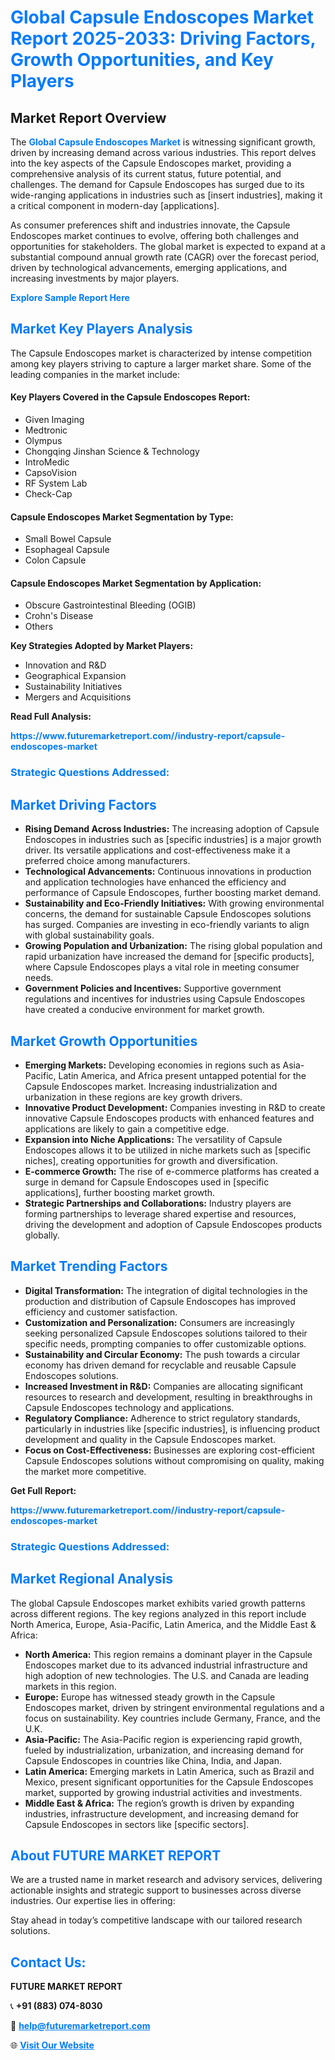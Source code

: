 <h1 style="color: #007BFF;">Global Capsule Endoscopes Market Report 2025-2033: Driving Factors, Growth Opportunities, and Key Players</h1>

<section id="overview">
<h2>Market Report Overview</h2>
<p>The <a href="https://www.futuremarketreport.com//industry-report/capsule-endoscopes-market" style="color: #007BFF; text-decoration: none;"><strong>Global Capsule Endoscopes Market</strong></a> is witnessing significant growth, driven by increasing demand across various industries. This report delves into the key aspects of the Capsule Endoscopes market, providing a comprehensive analysis of its current status, future potential, and challenges. The demand for Capsule Endoscopes has surged due to its wide-ranging applications in industries such as [insert industries], making it a critical component in modern-day [applications].</p>
<p>As consumer preferences shift and industries innovate, the Capsule Endoscopes market continues to evolve, offering both challenges and opportunities for stakeholders. The global market is expected to expand at a substantial compound annual growth rate (CAGR) over the forecast period, driven by technological advancements, emerging applications, and increasing investments by major players.</p>
</section>

<section id="overview">
<p><a href="https://www.futuremarketreport.com//request-sample/reportId=64083" style="color: #007BFF; text-decoration: none;"><strong>Explore Sample Report Here</strong></a></p>
</section>

<section id="key-players">
<h2 style="color: #007BFF;">Market Key Players Analysis</h2>
<p>The Capsule Endoscopes market is characterized by intense competition among key players striving to capture a larger market share. Some of the leading companies in the market include:</p>
<h4>Key Players Covered in the Capsule Endoscopes Report:</h4>
<ul><li>Given Imaging</li><li>Medtronic</li><li>Olympus</li><li>Chongqing Jinshan Science &amp; Technology</li><li>IntroMedic</li><li>CapsoVision</li><li>RF System Lab</li><li>Check-Cap</li></ul>
<h4>Capsule Endoscopes Market Segmentation by Type:</h4>
<ul><li>Small Bowel Capsule</li><li>Esophageal Capsule</li><li>Colon Capsule</li></ul>

<h4>Capsule Endoscopes Market Segmentation by Application:</h4>
<ul><li>Obscure Gastrointestinal Bleeding (OGIB)</li><li>Crohn&#039;s Disease</li><li>Others</li></ul>
<p><strong>Key Strategies Adopted by Market Players:</strong></p>
<ul>
<li>Innovation and R&D</li>
<li>Geographical Expansion</li>
<li>Sustainability Initiatives</li>
<li>Mergers and Acquisitions</li>
</ul>
</section>

<section>
<p><strong>Read Full Analysis: </strong></p><a href="https://www.futuremarketreport.com//industry-report/capsule-endoscopes-market" style="color: #007BFF; text-decoration: none;"><strong>https://www.futuremarketreport.com//industry-report/capsule-endoscopes-market</strong></a>
<h3 style="color: #007BFF;">Strategic Questions Addressed:</h3>
</section>

<section id="driving-factors">
<h2 style="color: #007BFF;">Market Driving Factors</h2>
<ul>
<li><strong>Rising Demand Across Industries:</strong> The increasing adoption of Capsule Endoscopes in industries such as [specific industries] is a major growth driver. Its versatile applications and cost-effectiveness make it a preferred choice among manufacturers.</li>
<li><strong>Technological Advancements:</strong> Continuous innovations in production and application technologies have enhanced the efficiency and performance of Capsule Endoscopes, further boosting market demand.</li>
<li><strong>Sustainability and Eco-Friendly Initiatives:</strong> With growing environmental concerns, the demand for sustainable Capsule Endoscopes solutions has surged. Companies are investing in eco-friendly variants to align with global sustainability goals.</li>
<li><strong>Growing Population and Urbanization:</strong> The rising global population and rapid urbanization have increased the demand for [specific products], where Capsule Endoscopes plays a vital role in meeting consumer needs.</li>
<li><strong>Government Policies and Incentives:</strong> Supportive government regulations and incentives for industries using Capsule Endoscopes have created a conducive environment for market growth.</li>
</ul>
</section>

<section id="growth-opportunities">
<h2 style="color: #007BFF;">Market Growth Opportunities</h2>
<ul>
<li><strong>Emerging Markets:</strong> Developing economies in regions such as Asia-Pacific, Latin America, and Africa present untapped potential for the Capsule Endoscopes market. Increasing industrialization and urbanization in these regions are key growth drivers.</li>
<li><strong>Innovative Product Development:</strong> Companies investing in R&D to create innovative Capsule Endoscopes products with enhanced features and applications are likely to gain a competitive edge.</li>
<li><strong>Expansion into Niche Applications:</strong> The versatility of Capsule Endoscopes allows it to be utilized in niche markets such as [specific niches], creating opportunities for growth and diversification.</li>
<li><strong>E-commerce Growth:</strong> The rise of e-commerce platforms has created a surge in demand for Capsule Endoscopes used in [specific applications], further boosting market growth.</li>
<li><strong>Strategic Partnerships and Collaborations:</strong> Industry players are forming partnerships to leverage shared expertise and resources, driving the development and adoption of Capsule Endoscopes products globally.</li>
</ul>
</section>

<section id="trending-factors">
<h2 style="color: #007BFF;">Market Trending Factors</h2>
<ul>
<li><strong>Digital Transformation:</strong> The integration of digital technologies in the production and distribution of Capsule Endoscopes has improved efficiency and customer satisfaction.</li>
<li><strong>Customization and Personalization:</strong> Consumers are increasingly seeking personalized Capsule Endoscopes solutions tailored to their specific needs, prompting companies to offer customizable options.</li>
<li><strong>Sustainability and Circular Economy:</strong> The push towards a circular economy has driven demand for recyclable and reusable Capsule Endoscopes solutions.</li>
<li><strong>Increased Investment in R&D:</strong> Companies are allocating significant resources to research and development, resulting in breakthroughs in Capsule Endoscopes technology and applications.</li>
<li><strong>Regulatory Compliance:</strong> Adherence to strict regulatory standards, particularly in industries like [specific industries], is influencing product development and quality in the Capsule Endoscopes market.</li>
<li><strong>Focus on Cost-Effectiveness:</strong> Businesses are exploring cost-efficient Capsule Endoscopes solutions without compromising on quality, making the market more competitive.</li>
</ul>
</section>

<section>
<p><strong>Get Full Report: </strong></p><a href="https://www.futuremarketreport.com//industry-report/capsule-endoscopes-market" style="color: #007BFF; text-decoration: none;"><strong>https://www.futuremarketreport.com//industry-report/capsule-endoscopes-market</strong></a>
<h3 style="color: #007BFF;">Strategic Questions Addressed:</h3>
</section>


<section id="regional-analysis">
<h2 style="color: #007BFF;">Market Regional Analysis</h2>
<p>The global Capsule Endoscopes market exhibits varied growth patterns across different regions. The key regions analyzed in this report include North America, Europe, Asia-Pacific, Latin America, and the Middle East & Africa:</p>
<ul>
<li><strong>North America:</strong> This region remains a dominant player in the Capsule Endoscopes market due to its advanced industrial infrastructure and high adoption of new technologies. The U.S. and Canada are leading markets in this region.</li>
<li><strong>Europe:</strong> Europe has witnessed steady growth in the Capsule Endoscopes market, driven by stringent environmental regulations and a focus on sustainability. Key countries include Germany, France, and the U.K.</li>
<li><strong>Asia-Pacific:</strong> The Asia-Pacific region is experiencing rapid growth, fueled by industrialization, urbanization, and increasing demand for Capsule Endoscopes in countries like China, India, and Japan.</li>
<li><strong>Latin America:</strong> Emerging markets in Latin America, such as Brazil and Mexico, present significant opportunities for the Capsule Endoscopes market, supported by growing industrial activities and investments.</li>
<li><strong>Middle East & Africa:</strong> The region’s growth is driven by expanding industries, infrastructure development, and increasing demand for Capsule Endoscopes in sectors like [specific sectors].</li>
</ul>
</section>

<footer>
<h2 style="color: #007BFF;">About FUTURE MARKET REPORT</h2>
<p>We are a trusted name in market research and advisory services, delivering actionable insights and strategic support to businesses across diverse industries. Our expertise lies in offering:</p>

<p>Stay ahead in today’s competitive landscape with our tailored research solutions.</p>

<h2 style="color: #007BFF;">Contact Us:</h2>
<p><strong>FUTURE MARKET REPORT</strong></p>
<p>📞 <strong>+91 (883) 074-8030</strong></p>
<p>📧 <strong><a href="mailto:help@futuremarketreport.com" style="color: #007BFF;">help@futuremarketreport.com</a></strong></p>
<p>🌐 <strong><a href="https://www.futuremarketreport.com/" style="color: #007BFF;">Visit Our Website</a></strong></p>
</footer>